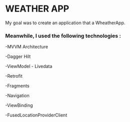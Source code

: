 # WEATHER APP

My goal was to create an application that a WheatherApp.

### Meanwhile, I used the following technologies :

-MVVM Architecture

-Dagger Hilt

-ViewModel - Livedata

-Retrofit

-Fragments

-Navigation

-ViewBinding

-FusedLocationProviderClient
